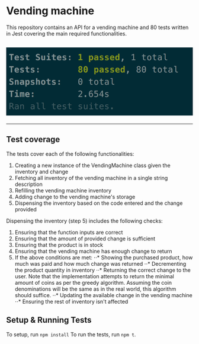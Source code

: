 # Vending machine

This repository contains an API for a vending machine and 80 tests written in Jest covering the main required functionalities.

## ![80 tests passed](/images/80_passed.png?raw=true '80 tests passed')

---

## Test coverage

The tests cover each of the following functionalities:

1. Creating a new instance of the VendingMachine class given the inventory and change
2. Fetching all inventory of the vending machine in a single string description
3. Refilling the vending machine inventory
4. Adding change to the vending machine's storage
5. Dispensing the inventory based on the code entered and the change provided

Dispensing the inventory (step 5) includes the following checks:

1. Ensuring that the function inputs are correct
2. Ensuring that the amount of provided change is sufficient
3. Ensuring that the product is in stock
4. Ensuring that the vending machine has enough change to return
5. If the above conditions are met:
   ⋅⋅* Showing the purchased product, how much was paid and how much change was returned
   ⋅⋅* Decrementing the product quantity in inventory
   ⋅⋅* Returning the correct change to the user. Note that the implementation attempts to return the minimal amount of coins as per the greedy algorithm. Assuming the coin denominations will be the same as in the real world, this algorithm should suffice.
   ⋅⋅* Updating the available change in the vending machine
   ⋅⋅\* Ensuring the rest of inventory isn't affected

## Setup & Running Tests

To setup, run `npm install`
To run the tests, run `npm t`.
